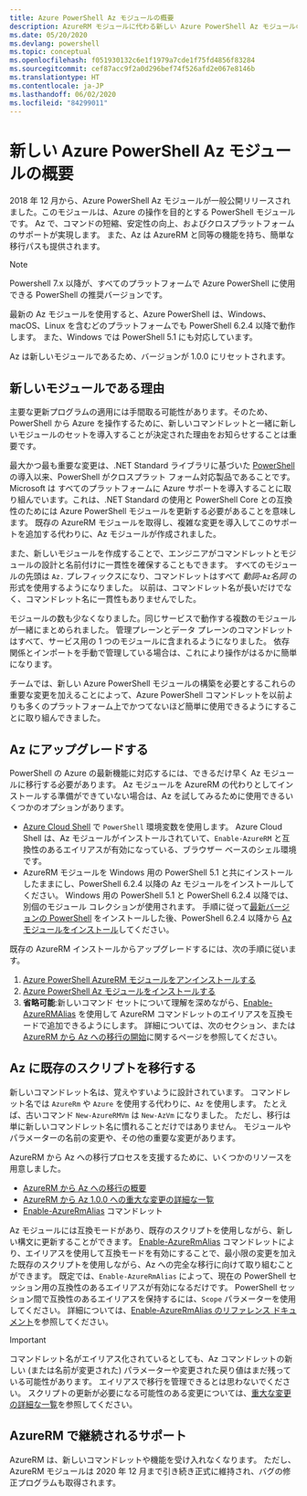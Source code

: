 ```yaml
---
title: Azure PowerShell Az モジュールの概要
description: AzureRM モジュールに代わる新しい Azure PowerShell Az モジュールの概要。
ms.date: 05/20/2020
ms.devlang: powershell
ms.topic: conceptual
ms.openlocfilehash: f051930132c6e1f1979a7cde1f75fd4856f83284
ms.sourcegitcommit: cef87acc9f2a0d296bef74f526afd2e067e8146b
ms.translationtype: HT
ms.contentlocale: ja-JP
ms.lasthandoff: 06/02/2020
ms.locfileid: "84299011"
---
```

# <a name="introducing-the-new-azure-powershell-az-module"></a>新しい Azure PowerShell Az モジュールの概要

2018 年 12 月から、Azure PowerShell Az モジュールが一般公開リリースされました。このモジュールは、Azure の操作を目的とする PowerShell モジュールです。 Az で、コマンドの短縮、安定性の向上、およびクロスプラットフォームのサポートが実現します。 また、Az は AzureRM と同等の機能を持ち、簡単な移行パスも提供されます。

> [!NOTE]
> Powershell 7.x 以降が、すべてのプラットフォームで Azure PowerShell に使用できる PowerShell の推奨バージョンです。

最新の Az モジュールを使用すると、Azure PowerShell は、Windows、macOS、Linux を含むどのプラットフォームでも PowerShell 6.2.4 以降で動作します。 また、Windows では PowerShell 5.1 にも対応しています。

Az は新しいモジュールであるため、バージョンが 1.0.0 にリセットされます。

## <a name="why-a-new-module"></a>新しいモジュールである理由

主要な更新プログラムの適用には手間取る可能性があります。そのため、PowerShell から Azure を操作するために、新しいコマンドレットと一緒に新しいモジュールのセットを導入することが決定された理由をお知らせすることは重要です。

最大かつ最も重要な変更は、.NET Standard ライブラリに基づいた [PowerShell](/powershell/scripting/overview) の導入以来、PowerShell がクロスプラット フォーム対応製品であることです。
Microsoft は すべてのプラットフォームに Azure サポートを導入することに取り組んでいます。これは、.NET Standard の使用と PowerShell Core との互換性のためには Azure PowerShell モジュールを更新する必要があることを意味します。 既存の AzureRM モジュールを取得し、複雑な変更を導入してこのサポートを追加する代わりに、Az モジュールが作成されました。

また、新しいモジュールを作成することで、エンジニアがコマンドレットとモジュールの設計と名前付けに一貫性を確保することもできます。 すべてのモジュールの先頭は `Az.` プレフィックスになり、コマンドレットはすべて _動詞_-`Az`_名詞_ の形式を使用するようになりました。 以前は、コマンドレット名が長いだけでなく、コマンドレット名に一貫性もありませんでした。

モジュールの数も少なくなりました。同じサービスで動作する複数のモジュールが一緒にまとめられました。 管理プレーンとデータ プレーンのコマンドレットはすべて、サービス用の 1 つのモジュールに含まれるようになりました。 依存関係とインポートを手動で管理している場合は、これにより操作がはるかに簡単になります。

チームでは、新しい Azure PowerShell モジュールの構築を必要とするこれらの重要な変更を加えることによって、Azure PowerShell コマンドレットを以前よりも多くのプラットフォーム上でかつてないほど簡単に使用できるようにすることに取り組んできました。

## <a name="upgrade-to-az"></a>Az にアップグレードする

PowerShell の Azure の最新機能に対応するには、できるだけ早く Az モジュールに移行する必要があります。 Az モジュールを AzureRM の代わりとしてインストールする準備ができていない場合は、Az を試してみるために使用できるいくつかのオプションがあります。

- [Azure Cloud Shell](https://docs.microsoft.com/azure/cloud-shell/overview) で `PowerShell` 環境変数を使用します。 Azure Cloud Shell は、Az モジュールがインストールされていて、`Enable-AzureRM` と互換性のあるエイリアスが有効になっている、ブラウザー ベースのシェル環境です。
- AzureRM モジュールを Windows 用の PowerShell 5.1 と共にインストールしたままにし、PowerShell 6.2.4 以降の Az モジュールをインストールしてください。 Windows 用の PowerShell 5.1 と PowerShell 6.2.4 以降では、別個のモジュール コレクションが使用されます。 手順に従って[最新バージョンの PowerShell](/powershell/scripting/install/installing-powershell) をインストールした後、PowerShell 6.2.4 以降から [Az モジュールをインストール](install-az-ps.md)してください。

既存の AzureRM インストールからアップグレードするには、次の手順に従います。

1. [Azure PowerShell AzureRM モジュールをアンインストールする](/powershell/azure/uninstall-az-ps#uninstall-the-azurerm-module)
2. [Azure PowerShell Az モジュールをインストールする](install-az-ps.md)
3. **省略可能**:新しいコマンド セットについて理解を深めながら、[Enable-AzureRMAlias](/powershell/module/az.accounts/enable-azurermalias) を使用して AzureRM コマンドレットのエイリアスを互換モードで追加できるようにします。 詳細については、次のセクション、または [AzureRM から Az への移行の開始](migrate-from-azurerm-to-az.md)に関するページを参照してください。

## <a name="migrate-existing-scripts-to-az"></a>Az に既存のスクリプトを移行する

新しいコマンドレット名は、覚えやすいように設計されています。 コマンドレット名では `AzureRm` や `Azure` を使用する代わりに、`Az` を使用します。 たとえば、古いコマンド `New-AzureRMVm` は `New-AzVm` になりました。
ただし、移行は単に新しいコマンドレット名に慣れることだけではありません。 モジュールやパラメーターの名前の変更や、その他の重要な変更があります。

AzureRM から Az への移行プロセスを支援するために、いくつかのリソースを用意しました。

- [AzureRM から Az への移行の概要](migrate-from-azurerm-to-az.md)
- [AzureRM から Az 1.0.0 への重大な変更の詳細な一覧](migrate-az-1.0.0.md)
- [Enable-AzureRmAlias](/powershell/module/az.accounts/enable-azurermalias) コマンドレット

Az モジュールには互換モードがあり、既存のスクリプトを使用しながら、新しい構文に更新することができます。 [Enable-AzureRmAlias](/powershell/module/az.accounts/enable-azurermalias) コマンドレットにより、エイリアスを使用して互換モードを有効にすることで、最小限の変更を加えた既存のスクリプトを使用しながら、Az への完全な移行に向けて取り組むことができます。 既定では、`Enable-AzureRmAlias` によって、現在の PowerShell セッション用の互換性のあるエイリアスが有効になるだけです。 PowerShell セッション間で互換性のあるエイリアスを保持するには、`Scope` パラメーターを使用してください。 詳細については、[Enable-AzureRmAlias のリファレンス ドキュメント](/powershell/module/az.accounts/enable-azurermalias)を参照してください。

> [!IMPORTANT]
> コマンドレット名がエイリアス化されているとしても、Az コマンドレットの新しい (または名前が変更された) パラメーターや変更された戻り値はまだ残っている可能性があります。 エイリアスで移行を管理できるとは思わないでください。 スクリプトの更新が必要になる可能性のある変更については、[重大な変更の詳細な一覧](migrate-az-1.0.0.md)を参照してください。

## <a name="continued-support-for-azurerm"></a>AzureRM で継続されるサポート

AzureRM は、新しいコマンドレットや機能を受け入れなくなります。 ただし、AzureRM モジュールは 2020 年 12 月まで引き続き正式に維持され、バグの修正プログラムも取得されます。
